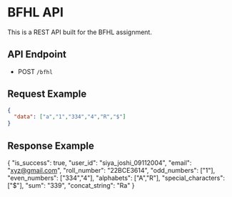 # BFHL API

This is a REST API built for the BFHL assignment.

## API Endpoint
- POST `/bfhl`

## Request Example
```json
{
  "data": ["a","1","334","4","R","$"]
}
```
## Response Example
{
  "is_success": true,
  "user_id": "siya_joshi_09112004",
  "email": "xyz@gmail.com",
  "roll_number": "22BCE3614",
  "odd_numbers": ["1"],
  "even_numbers": ["334","4"],
  "alphabets": ["A","R"],
  "special_characters": ["$"],
  "sum": "339",
  "concat_string": "Ra"
}

